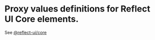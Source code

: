 # Proxy values definitions for Reflect UI Core elements.

See [@reflect-ui/core](https://github.com/reflect-ui/reflect-core-ts/tree/main/packages/reflect-core)
